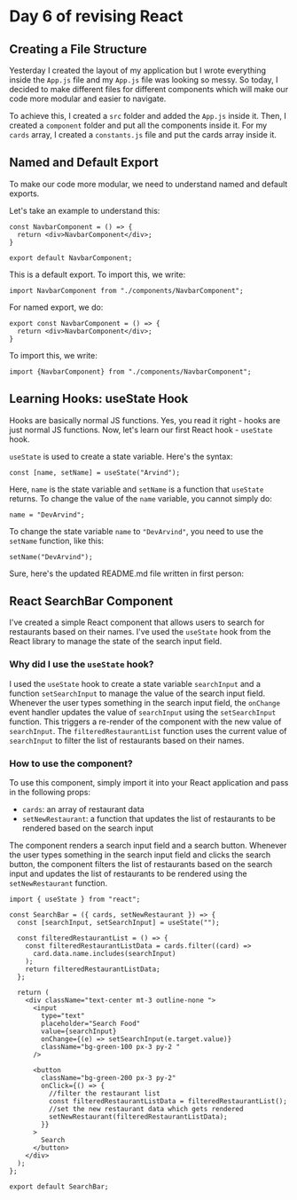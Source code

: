 # Day 6 of revising React

## Creating a File Structure

Yesterday I created the layout of my application but I wrote everything inside the `App.js` file and my `App.js` file was looking so messy. So today, I decided to make different files for different components which will make our code more modular and easier to navigate.

To achieve this, I created a `src` folder and added the `App.js` inside it. Then, I created a `component` folder and put all the components inside it. For my `cards` array, I created a `constants.js` file and put the cards array inside it.

## Named and Default Export

To make our code more modular, we need to understand named and default exports.

Let's take an example to understand this:

```
const NavbarComponent = () => {
  return <div>NavbarComponent</div>;
}

export default NavbarComponent;
```

This is a default export. To import this, we write:

```
import NavbarComponent from "./components/NavbarComponent";
```

For named export, we do:

```
export const NavbarComponent = () => {
  return <div>NavbarComponent</div>;
}
```

To import this, we write:

```
import {NavbarComponent} from "./components/NavbarComponent";
```

## Learning Hooks: useState Hook

Hooks are basically normal JS functions. Yes, you read it right - hooks are just normal JS functions. Now, let's learn our first React hook - `useState` hook.

`useState` is used to create a state variable. Here's the syntax:

```
const [name, setName] = useState("Arvind");
```

Here, `name` is the state variable and `setName` is a function that `useState` returns. To change the value of the `name` variable, you cannot simply do:

```
name = "DevArvind";
```

To change the state variable `name` to `"DevArvind"`, you need to use the `setName` function, like this:

```
setName("DevArvind");
```

Sure, here's the updated README.md file written in first person:

## React SearchBar Component

I've created a simple React component that allows users to search for restaurants based on their names. I've used the `useState` hook from the React library to manage the state of the search input field.

### Why did I use the `useState` hook?

I used the `useState` hook to create a state variable `searchInput` and a function `setSearchInput` to manage the value of the search input field. Whenever the user types something in the search input field, the `onChange` event handler updates the value of `searchInput` using the `setSearchInput` function. This triggers a re-render of the component with the new value of `searchInput`. The `filteredRestaurantList` function uses the current value of `searchInput` to filter the list of restaurants based on their names.

### How to use the component?

To use this component, simply import it into your React application and pass in the following props:

- `cards`: an array of restaurant data
- `setNewRestaurant`: a function that updates the list of restaurants to be rendered based on the search input

The component renders a search input field and a search button. Whenever the user types something in the search input field and clicks the search button, the component filters the list of restaurants based on the search input and updates the list of restaurants to be rendered using the `setNewRestaurant` function.

```
import { useState } from "react";

const SearchBar = ({ cards, setNewRestaurant }) => {
  const [searchInput, setSearchInput] = useState("");

  const filteredRestaurantList = () => {
    const filteredRestaurantListData = cards.filter((card) =>
      card.data.name.includes(searchInput)
    );
    return filteredRestaurantListData;
  };

  return (
    <div className="text-center mt-3 outline-none ">
      <input
        type="text"
        placeholder="Search Food"
        value={searchInput}
        onChange={(e) => setSearchInput(e.target.value)}
        className="bg-green-100 px-3 py-2 "
      />

      <button
        className="bg-green-200 px-3 py-2"
        onClick={() => {
          //filter the restaurant list
          const filteredRestaurantListData = filteredRestaurantList();
          //set the new restaurant data which gets rendered
          setNewRestaurant(filteredRestaurantListData);
        }}
      >
        Search
      </button>
    </div>
  );
};

export default SearchBar;
```
